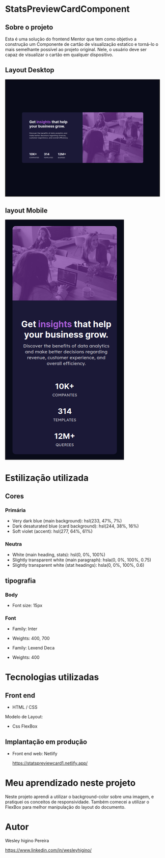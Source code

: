 # StatsPreviewCardComponent

## Sobre o projeto

Esta é uma solução do frontend Mentor que tem como objetivo a construção um Componente de cartão de visualização estatico e torná-lo o mais semelhante possível ao projeto original. Nele, o usuário deve ser capaz de visualizar o cartão em qualquer dispositivo.


## Layout Desktop

![Getting Started](./img/DesktopStatscard.png)

## layout Mobile

![Getting Started](./img/mobileStatscard.png)

# Estilização utilizada

## Cores

### Primária

- Very dark blue (main background): hsl(233, 47%, 7%)
- Dark desaturated blue (card background): hsl(244, 38%, 16%)
- Soft violet (accent): hsl(277, 64%, 61%)

### Neutra

- White (main heading, stats): hsl(0, 0%, 100%)
- Slightly transparent white (main paragraph): hsla(0, 0%, 100%, 0.75)
- Slightly transparent white (stat headings): hsla(0, 0%, 100%, 0.6)

## tipografia

### Body

- Font size: 15px

### Font

- Family: Inter
- Weights: 400, 700

- Family: Lexend Deca
- Weights: 400


# Tecnologias utilizadas

## Front end

- HTML / CSS 

Modelo de Layout:

- Css FlexBox

## Implantação em produção

- Front end web: Netlify
  
  https://statspreviewcard1.netlify.app/
  
# Meu aprendizado neste projeto
  
  Neste projeto aprendi a utilizar o background-color sobre uma imagem, e pratiquei os conceitos de responsividade. Também comecei a utilizar o FlexBox para melhor manipulação do layout do documento. 
  
# Autor

Wesley higino Pereira

https://www.linkedin.com/in/wesleyhigino/